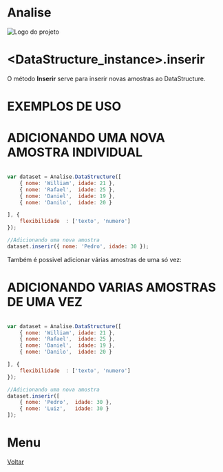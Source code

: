# Analise
![Logo do projeto](../../imagens/icon256x256.png)

# <DataStructure_instance>.inserir
O método **Inserir** serve para inserir novas amostras ao DataStructure. 

# EXEMPLOS DE USO

# ADICIONANDO UMA NOVA AMOSTRA INDIVIDUAL
```javascript

var dataset = Analise.DataStructure([
    { nome: 'William', idade: 21 },
    { nome: 'Rafael',  idade: 25 },
    { nome: 'Daniel',  idade: 19 },
    { nome: 'Danilo',  idade: 20 }

], {
    flexibilidade  : ['texto', 'numero']
});

//Adicionando uma nova amostra
dataset.inserir({ nome: 'Pedro', idade: 30 });

```

Também é possivel adicionar várias amostras de uma só vez:

# ADICIONANDO VARIAS AMOSTRAS DE UMA VEZ
```javascript

var dataset = Analise.DataStructure([
    { nome: 'William', idade: 21 },
    { nome: 'Rafael',  idade: 25 },
    { nome: 'Daniel',  idade: 19 },
    { nome: 'Danilo',  idade: 20 }

], {
    flexibilidade  : ['texto', 'numero']
});

//Adicionando uma nova amostra
dataset.inserir([
    { nome: 'Pedro',  idade: 30 },
    { nome: 'Luiz',   idade: 30 }
]);
```

# Menu
[Voltar](../page.md)
